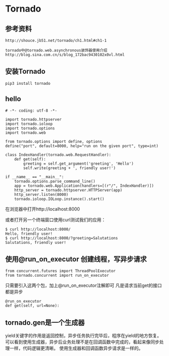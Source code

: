 # Tornado

## 参考资料
```	
http://shouce.jb51.net/tornado/ch1.html#ch1-1

tornado中@tornado.web.asynchronous装饰器使用介绍
http://blog.sina.com.cn/s/blog_172bac9430102x0vl.html

```	




## 安装Tornado

```	
pip3 install tornado
```

## hello

```
# -*- coding: utf-8 -*-

import tornado.httpserver
import tornado.ioloop
import tornado.options
import tornado.web

from tornado.options import define, options
define("port", default=8000, help="run on the given port", type=int)

class IndexHandler(tornado.web.RequestHandler):
    def get(self):
        greeting = self.get_argument('greeting', 'Hello')
        self.write(greeting + ', friendly user!')

if __name__ == "__main__":
    tornado.options.parse_command_line()
    app = tornado.web.Application(handlers=[(r"/", IndexHandler)])
    http_server = tornado.httpserver.HTTPServer(app)
    http_server.listen(8000)
    tornado.ioloop.IOLoop.instance().start()
```

在浏览器中打开http://localhost:8000


或者打开另一个终端窗口使用curl测试我们的应用：

```
$ curl http://localhost:8000/
Hello, friendly user!
$ curl http://localhost:8000/?greeting=Salutations
Salutations, friendly user!
```

## 使用@run_on_executor 创建线程，写异步请求

```
from concurrent.futures import ThreadPoolExecutor
from tornado.concurrent import run_on_executor
``` 
只需要引入这两个包，加上@run_on_executor注解即可  凡是请求当前get的接口都是异步

```
@run_on_executor
def get(self, url=None):
```

## tornado.gen是一个生成器
yield关键字的作用是返回控制，异步任务执行完毕后，程序在yield的地方恢复。
可以看到使用生成器，异步后业务处理不是在回调函数中完成的，看起来像同步处理一样，代码逻辑更清晰。
使用生成器和回调函数异步请求是一样的。



